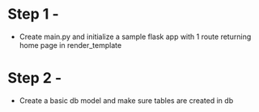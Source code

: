 # Step 1 -
-   Create main.py and initialize a sample flask app with 1 route returning home page in render_template

# Step 2 -
-   Create a basic db model and make sure tables are created in db 